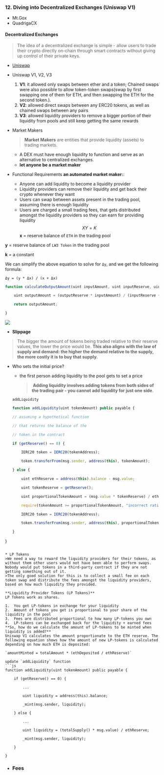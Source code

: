 ### 12. Diving into Decentralized Exchanges (Uniswap V1)

* Mt.Gox
* QuadrigaCX
#### Decentralized Exchanges
>The idea of a decentralized exchange is simple - allow users to trade their crypto directly on-chain through smart contracts without giving up control of their private keys.

* [Uniswap](https://uniswap.org/)
* Uniswap V1, V2, V3
	1. **V1**: it allowed only swaps between ether and a token; Chained swaps were also possible to allow token-token swaps(swap by first swapping one of them for ETH, and then swapping the ETH for the second token.).
	2. **V2**: allowed direct swaps between any ERC20 tokens, as well as chained swaps between any pairs
	3. **V3**: allowed liquidity providers to remove a bigger portion of their liquidity from pools and still keep getting the same rewards
*  Market Makers
	> **Market Makers** are entities that provide liquidity (assets) to trading markets.

	* A DEX must have enough liquidity to function and serve as an alternative to centralized exchanges.
	* **let anyone be a market maker**
* Functional Requirements
	**an automated market maker:**:
	* Anyone can add liquidity to become a liquidity provider
	* Liquidity providers can remove their liquidity and get back their crypto whenever they want
	* Users can swap between assets present in the trading pool, assuming there is enough liquidity
	* Users are charged a small trading fees, that gets distributed amongst the liquidity providers so they can earn for providing liquidity
$$XY = K$$
**x** = reserve balance of `ETH` in the trading pool

**y** = reserve balance of `LW3 Token` in the trading pool

**k** = a constant

We can simplify the above equation to solve for `Δy`, and we get the following formula:

`Δy = (y * Δx) / (x + Δx)`
```js
function calculateOutputAmount(uint inputAmount, uint inputReserve, uint outputReserve) private pure returns (uint) {

    uint outputAmount = (outputReserve * inputAmount) / (inputReserve + inputAmount);

    return outputAmount;

}
```
![](https://i.imgur.com/Lo9CAct.png)

* **Slippage**
>The bigger the amount of tokens being traded relative to their reserve values, the lower the price would be.
>**This also aligns with the law of supply and demand: the higher the demand relative to the supply, the more costly it is to buy that supply.**


* Who sets the initial price?
	* the first person adding liquidity to the pool gets to set a price
		>  **Adding liquidity involves adding tokens from both sides of the trading pair - you cannot add liquidity for just one side**.

	`addLiquidity`
	```js
	function addLiquidity(uint tokenAmount) public payable {

    // assuming a hypothetical function

    // that returns the balance of the

    // token in the contract

    if (getReserve() == 0) {

        IERC20 token = IERC20(tokenAddress);

        token.transferFrom(msg.sender, address(this), tokenAmount);

    } else {

        uint ethReserve = address(this).balance - msg.value;

        uint tokenReserve = getReserve();

        uint proportionalTokenAmount = (msg.value * tokenReserve) / ethReserve;

        require(tokenAmount >= proportionalTokenAmount, "incorrect ratio of tokens provided");

        IERC20 token = IERC20(tokenAddress);

        token.transferFrom(msg.sender, address(this), proportionalTokenAmount);

    }

}

```

* LP Tokens
>We need a way to reward the liquidity providers for their tokens, as without them other users would not have been able to perform swaps. Nobody would put tokens in a third-party contract if they are not getting something out of it.
>The only good solution for this is to collect a small fee on each token swap and distribute the fees amongst the liquidity providers, based on how much liquidity they provided.

**Liquidity Provider Tokens (LP Tokens)**
LP Tokens work as shares.

1.  You get LP-tokens in exchange for your liquidity
2.  Amount of tokens you get is proportional to your share of the liquidity in the pool
3.  Fees are distributed proportional to how many LP-tokens you own
4.  LP-tokens can be exchanged back for the liquidity + earned fees
**So, how do we calculate the amount of LP-tokens to be minted when liquidity is added?**
Uniswap V1 calculates the amount proportionate to the ETH reserve. The following equation shows how the amount of new LP-tokens is calculated depending on how much ETH is deposited:

`amountMinted = totalAmount * (ethDeposited / ethReserve)`

update `addLiquidity` function
```js
function addLiquidity(uint tokenAmount) public payable {

    if (getReserve() == 0) {

        ...

        uint liquidity = address(this).balance;

        _mint(msg.sender, liquidity);

    } else {

        ...

        uint liquidity = (totalSupply() * msg.value) / ethReserve;

        _mint(msg.sender, liquidity);

    }

}
```

* ### Fees

